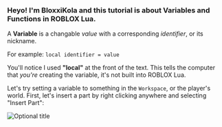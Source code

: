 ### Heyo! I'm BloxxiKola and this tutorial is about Variables and Functions in ROBLOX Lua.

A **Variable** is a changable _value_ with a corresponding _identifier_, or its nickname.

For example: `local identifier = value`

You'll notice I used **"local"** at the front of the text. This tells the computer that _you're_ creating the variable, it's not built into ROBLOX Lua.

Let's try setting a variable to something in the `Workspace`, or the player's world. First, let's insert a part by right clicking anywhere and selecting "Insert Part":

![](http://orig02.deviantart.net/129c/f/2016/244/f/f/insertpart_by_bloxxikola-dag4u3b.png "Optional title")
